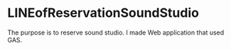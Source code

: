 # LINEofReservationSoundStudio
The purpose is to reserve sound studio. I made Web application that used GAS.
